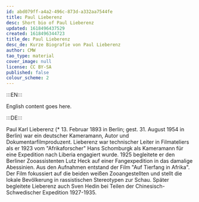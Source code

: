 ```yaml
---
id: abd079ff-a4a2-496c-873d-a332aa7544fe
title: Paul Lieberenz
desc: Short bio of Paul Lieberenz
updated: 1618496437529
created: 1618496344723
title_de: Paul Lieberenz
desc_de: Kurze Biografie von Paul Lieberenz
author: CMW
tao_type: material
cover_image: null
license: CC BY-SA
published: false
colour_scheme: 2
---
```


:::EN:::

English content goes here.

:::DE:::

Paul Karl Lieberenz (* 13. Februar 1893 in Berlin; gest. 31. August 1954 in Berlin) war ein deutscher Kameramann, Autor und Dokumentarfilmproduzent. Lieberenz war technischer Leiter in Filmateliers als er 1923 vom "Afrikaforscher" Hans Schomburgk als Kameramann für eine Expedition nach Liberia engagiert wurde. 1925 begleitete er den Berliner Zooassistenten Lutz Heck auf einer Fangexpedition in das damalige Abessinien. Aus den Aufnahmen entstand der Film "Auf Tierfang in Afrika". Der Film fokussiert auf die beiden weißen Zooangestellten und stellt die lokale Bevölkerung in rassistischen Stereotypen zur Schau. Später begleitete Lieberenz auch Sven Hedin bei Teilen der Chinesisch-Schwedischer Expedition 1927-1935.
